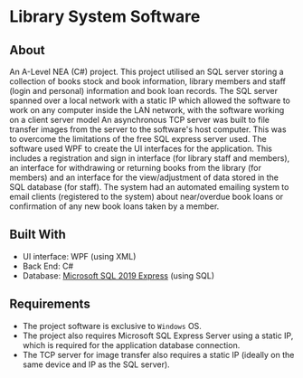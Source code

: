 # Library System Software
## About
An A-Level NEA (C#) project. This project utilised an SQL server storing a collection of books stock
and book information, library members and staff (login and personal) information and book
loan records. The SQL server spanned over a local network with a static IP which allowed the
software to work on any computer inside the LAN network, with the software working on a client server model An asynchronous TCP server was built
to file transfer images from the server to the software's host computer. This was to overcome
the limitations of the free SQL express server used. The software used WPF to create the
UI interfaces for the application. This includes a registration and sign in interface (for library
staff and members), an interface for withdrawing or returning books from the library (for
members) and an interface for the view/adjustment of data stored in the SQL database (for
staff). The system had an automated emailing system to email clients (registered to the
system) about near/overdue book loans or confirmation of any new book loans taken by a
member.

## Built With
 - UI interface: WPF (using XML)
 - Back End: C#
 - Database: [Microsoft SQL 2019 Express](https://www.microsoft.com/en-gb/download/details.aspx?id=101064) (using SQL)


## Requirements
- The project software is exclusive to `Windows` OS.
- The project also requires Microsoft SQL Express Server using a static IP, which is required for the application database connection.
- The TCP server for image transfer also requires a static IP (ideally on the same device and IP as the SQL server).

